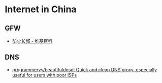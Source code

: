 # Internet in China

## GFW

- [防火长城 - 维基百科](https://zh.wikipedia.org/wiki/%E9%98%B2%E7%81%AB%E9%95%BF%E5%9F%8E)

## DNS

- [programmervy/beautifuldnsd: Quick and clean DNS proxy, especially useful for users with poor ISPs](https://github.com/programmervy/beautifuldnsd)
